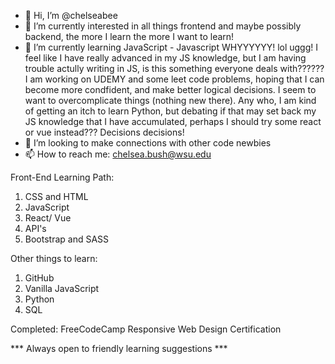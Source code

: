 - 👋 Hi, I’m @chelseabee
- 👀 I’m currently interested in all things frontend and maybe possibly backend, the more I learn the more I want to learn!
- 🌱 I’m currently learning JavaScript - Javascript WHYYYYYY! lol uggg! I feel like I have really advanced in my JS knowledge, but I am having trouble actully writing in JS, is this something everyone deals with?????? I am working on UDEMY and some leet code problems, hoping that I can become more condfident, and make better logical decisions. I seem to want to overcomplicate things (nothing new there). Any who, I am kind of getting an itch to learn Python, but debating if that may set back my JS knowledge that I have accumulated, perhaps I should try some react or vue instead??? Decisions decisions!
- 💞️ I’m looking to make connections with other code newbies
- 📫 How to reach me: chelsea.bush@wsu.edu


Front-End Learning Path:
1. CSS and HTML
2. JavaScript
3. React/ Vue
4. API's
5. Bootstrap and SASS

Other things to learn:
1. GitHub
2. Vanilla JavaScript
3. Python
4. SQL

Completed:
FreeCodeCamp Responsive Web Design Certification

*** Always open to friendly learning suggestions ***

<!---
chelseabee/chelseabee is a ✨ special ✨ repository because its `README.md` (this file) appears on your GitHub profile.
You can click the Preview link to take a look at your changes.
--->
